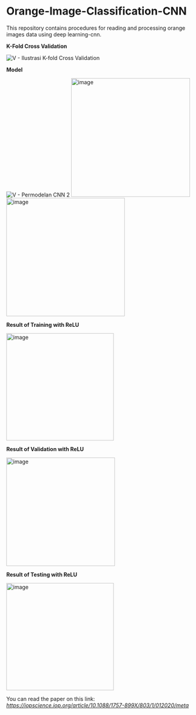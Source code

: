 # Orange-Image-Classification-CNN
This repository contains procedures for reading and processing orange images data using deep learning-cnn.

**K-Fold Cross Validation**

![V - Ilustrasi K-fold Cross Validation](https://user-images.githubusercontent.com/37369728/172875250-9943fbc8-1c82-4ef5-aa23-c71d1ae456f2.png)


**Model**

![V - Permodelan CNN 2](https://user-images.githubusercontent.com/37369728/172873464-125b82f4-460e-445a-9180-04585feb7fb8.png)
<img width="313" alt="image" src="https://user-images.githubusercontent.com/37369728/172872873-7bea5dad-1099-4bd5-8209-d9d8488a56c3.png">
<img width="312" alt="image" src="https://user-images.githubusercontent.com/37369728/172873329-12d64945-3e23-4308-bdd3-6e380780946d.png">


**Result of Training with ReLU**

<img width="283" alt="image" src="https://user-images.githubusercontent.com/37369728/172871442-f9934e8b-97e2-4b1b-8c67-26145f48644e.png">

**Result of Validation with ReLU**

<img width="286" alt="image" src="https://user-images.githubusercontent.com/37369728/172871606-9d6ae087-d056-41d3-85a5-7bd80e89b524.png">

**Result of Testing with ReLU**

<img width="283" alt="image" src="https://user-images.githubusercontent.com/37369728/172871704-b59a7d4e-50ae-4fe2-8445-58eefc694aec.png">



You can read the paper on this link:
_https://iopscience.iop.org/article/10.1088/1757-899X/803/1/012020/meta_
